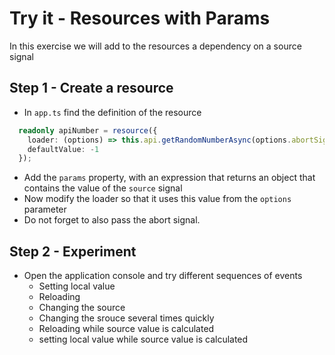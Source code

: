 # Try it - Resources with Params

In this exercise we will add to the resources a dependency on a source signal

## Step 1 - Create a resource
- In `app.ts` find the definition of the resource

```typescript
  readonly apiNumber = resource({
    loader: (options) => this.api.getRandomNumberAsync(options.abortSignal),
    defaultValue: -1
  });
```

* Add the `params` property, with an expression that returns an object that contains the value of the `source` signal
* Now modify the loader so that it uses this value from the `options` parameter
* Do not forget to also pass the abort signal.
  
## Step 2 - Experiment
* Open the application console and try different sequences of events
  * Setting local value
  * Reloading
  * Changing the source
  * Changing the srouce several times quickly
  * Reloading while source value is calculated
  * setting local value while source value is calculated



